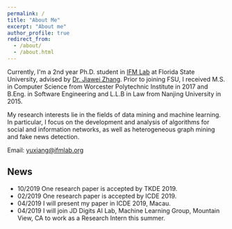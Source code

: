 ```yaml
---
permalink: /
title: "About Me"
excerpt: "About me"
author_profile: true
redirect_from: 
  - /about/
  - /about.html
---
```


Currently, I'm a 2nd year Ph.D. student in [IFM Lab](http://www.ifmlab.org/) at Florida State University, advised by [Dr. Jiawei Zhang](http://www.ifmlab.org/). Prior to joining FSU, I received M.S. in Computer Science from Worcester Polytechnic Institute in 2017 and B.Eng. in Software Engineering and L.L.B in Law from Nanjing University in 2015.​

My research interests lie in the fields of data mining and machine learning. In particular, I focus on the development and analysis of algorithms for social and information networks, as well as heterogeneous graph mining and fake news detection.


​Email: yuxiang@ifmlab.org


News
------
* 10/2019 One research paper is accepted by TKDE 2019.
* 02/2019 One research paper is accepted by ICDE 2019.
* 04/2019 I will present my paper in ICDE 2019, Macau.
* 04/2019 I will join JD Digits AI Lab, Machine Learning Group, Mountain View, CA to work as a Research Intern this summer.

